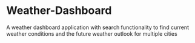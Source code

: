 # Weather-Dashboard
A weather dashboard application with search functionality to find current weather conditions and the future weather outlook for multiple cities
